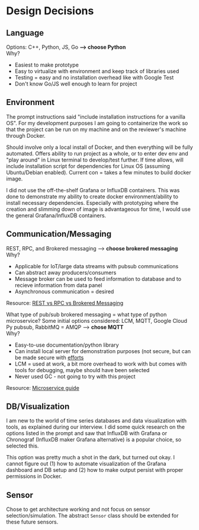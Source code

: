 
# Design Decisions

## Language

Options: C++, Python, JS, Go **--> choose Python**  
Why?  
* Easiest to make prototype
* Easy to virtualize with environment and keep track of libraries used
* Testing = easy and no installation overhead like with Google Test
* Don't know Go/JS well enough to learn for project

## Environment

The prompt instructions said "include installation instructions for a vanilla OS". For my development purposes I am going to containerize the work so that the project can be run on my machine and on the reviewer's machine through Docker.  

Should involve only a local install of Docker, and then everything will be fully automated. Offers ability to run project as a whole, or to enter dev env and "play around" in Linux terminal to develop/test further. If time allows, will include installation script for dependencies for Linux OS (assuming Ubuntu/Debian enabled). Current con = takes a few minutes to build docker image.

I did not use the off-the-shelf Grafana or InfluxDB containers. This was done to demonstrate my ability to create docker environment/ability to install necessary dependencies. Especially with prototyping where the creation and slimming down of image is advantageous for time, I would use the general Grafana/InfluxDB containers.

## Communication/Messaging

REST, RPC, and Brokered messaging --> **choose brokered messaging**  
Why? 
* Applicable for IoT/large data streams with pubsub communications
* Can abstract away producers/consumers  
* Message broker can be used to feed information to database and to recieve information from data panel  
* Asynchronous communication = desired 

Resource: [REST vs RPC vs Brokered Messaging](https://medium.com/@natemurthy/rest-rpc-and-brokered-messaging-b775aeb0db3)

What type of pub/sub brokered messaging = what type of python microservice?
Some initial options considered: LCM, MQTT, Google Cloud Py pubsub, RabbitMQ = AMQP --> **chose MQTT**  
Why?  
* Easy-to-use documentation/python library 
* Can install local server for demonstration purposes (not secure, but can be made secure with [efforts](https://www.bevywise.com/blog/creating-ssl-certificate-secure-mqtt-communication/)
* LCM = used at work, a bit more overhead to work with but comes with tools for debugging, maybe should have been selected
* Never used GC - not going to try with this project

Resource: [Microservice guide](https://microservices.io/patterns/communication-style/messaging.html)  

## DB/Visualization

I am new to the world of time series databases and data visualization with tools, as explained during our interview. I did some quick research on the options listed in the prompt and saw that InfluxDB with Grafana or Chronograf (InfluxDB maker Grafana alternative) is a popular choice, so selected this.

This option was pretty much a shot in the dark, but turned out okay. I cannot figure out (1) how to automate visualization of the Grafana dashboard and DB setup and (2) how to make output persist with proper permissions in Docker.

## Sensor

Chose to get architecture working and not focus on sensor selection/simulation. The abstract `Sensor` class should be extended for these future sensors.